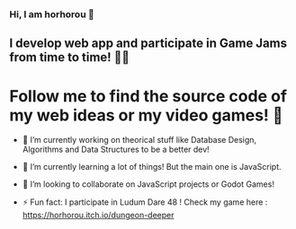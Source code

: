 ### Hi, I am horhorou 👋
## I develop web app and participate in Game Jams from time to time! 👨‍💻
# Follow me to find the source code of my web ideas or my video games! 👥


- 🔭 I’m currently working on theorical stuff like Database Design, Algorithms and Data Structures to be a better dev!
- 🌱 I’m currently learning a lot of things! But the main one is JavaScript.
- 👯 I’m looking to collaborate on JavaScript projects or Godot Games!

- ⚡ Fun fact: I participate in Ludum Dare 48 ! Check my game here : https://horhorou.itch.io/dungeon-deeper
